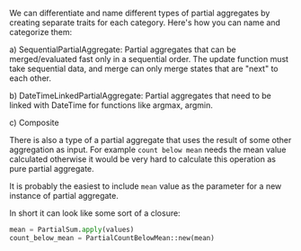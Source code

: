 We can differentiate and name different types of partial aggregates by creating separate traits for each category.
Here's how you can name and categorize them:

a) SequentialPartialAggregate: Partial aggregates that can be merged/evaluated fast only in a sequential order. The
update function must take sequential data, and merge can only merge states that are "next" to each other.

b) DateTimeLinkedPartialAggregate: Partial aggregates that need to be linked with DateTime for functions like argmax,
argmin.

c) Composite

There is also a type of a partial aggregate that uses the result of some other aggregation as input.
For example `count below mean` needs the mean value calculated otherwise it would be very hard to calculate this
operation as pure partial aggregate.

It is probably the easiest to include `mean` value as the parameter for a new instance of partial aggregate.

In short it can look like some sort of a closure:

```Python
mean = PartialSum.apply(values)
count_below_mean = PartialCountBelowMean::new(mean)
```